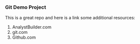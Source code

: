 ### Git Demo Project

This is a great repo and here is a link some additional resources:

1. AnalystBuilder.com
2. git.com
3. Github.com



